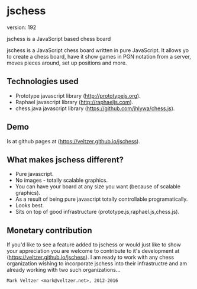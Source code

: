 jschess
=======

version: 192

jschess is a JavaScript based chess board

jschess is a JavaScript chess board written in pure JavaScript.
It allows yo to create a chess board, have it show games in PGN
notation from a server, moves pieces around, set up positions
and more.

Technologies used
-----------------
* Prototype javascript library (http://prototypejs.org).
* Raphael javascript library (http://raphaeljs.com).
* chess.java javascript library (https://github.com/jhlywa/chess.js).

Demo
----
Is at github pages at (https://veltzer.github.io/jschess).

What makes jschess different?
-----------------------------
* Pure javascript.
* No images - totally scalable graphics.
* You can have your board at any size you want (because of scalable graphics).
* As a result of being pure javascript totally controllable programatically.
* Looks best.
* Sits on top of good infrastructure (prototype.js,raphael.js,chess.js).

Monetary contribution
---------------------
If you'd like to see a feature added to jschess or would just like to show
your appreciation you are welcome to contribute to it's development at
(https://veltzer.github.io/jschess).
I am ready to work with any chess organization wishing to incorporate jschess
into their infrastructre and am already working with two such organizations...

	Mark Veltzer <mark@veltzer.net>, 2012-2016
